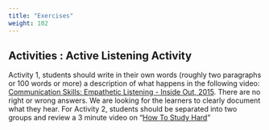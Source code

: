 ```yaml
---
title: "Exercises"
weight: 102
---
```


## Activities : Active Listening Activity 

Activity 1, students should write in their own words (roughly two paragraphs or 100 words or more) a description of what happens in the following video: [Communication Skills: Empathetic Listening - Inside Out, 2015](https://www.youtube.com/watch?v=t685WM5R6aM). There are no right or wrong answers. We are looking for the learners to clearly document what they hear.  For Activity 2, students should be separated into two groups and review a 3 minute video on “[How To Study Hard](https://www.youtube.com/watch?v=YDV1mo7QlnA)”
